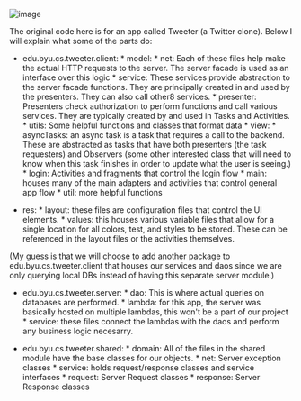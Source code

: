 ![image](https://user-images.githubusercontent.com/13889317/136713098-d71d69a4-d553-473f-b0f7-fe1d0d2684e5.png)

The original code here is for an app called Tweeter (a Twitter clone). Below I will explain what some of the parts do:

* edu.byu.cs.tweeter.client:
      * model:
          * net: Each of these files help make the actual HTTP requests to the server. The server facade is used as an interface over this logic
          * service: These services provide abstraction to the server facade functions. They are principally created in and used by the presenters. They can also call other8 services.
      * presenter: Presenters check authorization to perform functions and call various services. They are typically created by and used in Tasks and Activities.
      * utils: Some helpful functions and classes that format data
      * view:
          * asyncTasks: an async task is a task that requires a call to the backend. These are abstracted as tasks that have both presenters (the task requesters) and Observers (some other interested class that will need to know when this task finishes in order to update what the user is seeing.)
          * login: Activities and fragments that control the login flow
          * main: houses many of the main adapters and activities that control general app flow
          * util: more helpful functions
   
* res:
      * layout: these files are configuration files that control the UI elements.
      * values: this houses various variable files that allow for a single location for all colors, test, and styles to be stored. These can be referenced in the layout files or the activities themselves.


(My guess is that we will choose to add another package to edu.byu.cs.tweeter.client that houses our services and daos since we are only querying local DBs instead of having this separate server module.)
* edu.byu.cs.tweeter.server:
      * dao: This is where actual queries on databases are performed.
      * lambda: for this app, the server was basically hosted on multiple lambdas, this won't be a part of our project
      * service: these files connect the lambdas with the daos and perform any business logic necesarry.


* edu.byu.cs.tweeter.shared:
      * domain: All of the files in the shared module have the base classes for our objects.
      * net: Server exception classes
      * service: holds request/response classes and service interfaces
          * request: Server Request classes
          * response: Server Response classes

